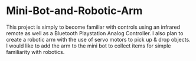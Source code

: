 # Mini-Bot-and-Robotic-Arm
This project is simply to become familiar with controls using an infrared remote as well as a Bluetooth Playstation Analog Controller. I also plan to create a robotic arm with the use of servo motors to pick up & drop objects. I would like to add the arm to the mini bot to collect items for simple familiarity with robotics.
